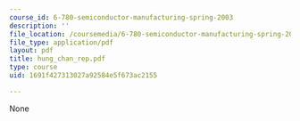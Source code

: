 ```yaml
---
course_id: 6-780-semiconductor-manufacturing-spring-2003
description: ''
file_location: /coursemedia/6-780-semiconductor-manufacturing-spring-2003/1691f427313027a92584e5f673ac2155_hung_chan_rep.pdf
file_type: application/pdf
layout: pdf
title: hung_chan_rep.pdf
type: course
uid: 1691f427313027a92584e5f673ac2155

---
```

None